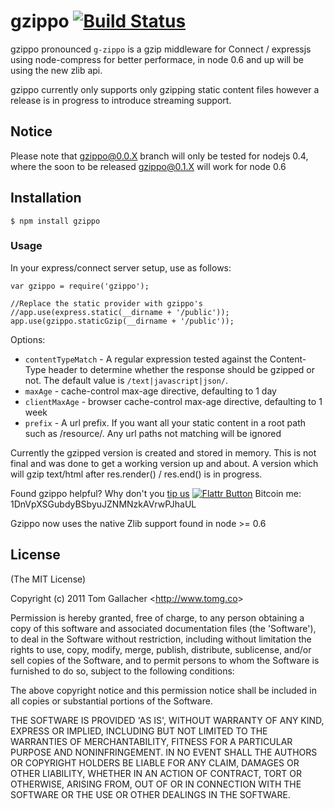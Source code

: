 # gzippo [![Build Status](https://secure.travis-ci.org/tomgallacher/gzippo.png)](https://secure.travis-ci.org/tomgallacher/gzippo)

gzippo pronounced `g-zippo` is a gzip middleware for Connect / expressjs using node-compress for better performace, in node 0.6 and up will be using the new zlib api.

gzippo currently only supports only gzipping static content files however a release is in progress to introduce streaming support.

## Notice

Please note that gzippo@0.0.X branch will only be tested for nodejs 0.4, where the soon to be released gzippo@0.1.X will work for node 0.6

## Installation

	$ npm install gzippo

### Usage

In your express/connect server setup, use as follows:

	var gzippo = require('gzippo');

	//Replace the static provider with gzippo's
	//app.use(express.static(__dirname + '/public'));
	app.use(gzippo.staticGzip(__dirname + '/public'));

Options:

- `contentTypeMatch` - A regular expression tested against the Content-Type header to determine whether the response should be gzipped or not. The default value is `/text|javascript|json/`.
- `maxAge` - cache-control max-age directive, defaulting to 1 day
- `clientMaxAge` - browser cache-control max-age directive, defaulting to 1 week
- `prefix` - A url prefix. If you want all your static content in a root path such as /resource/. Any url paths not matching will be ignored

Currently the gzipped version is created and stored in memory. This is not final and was done to get a working version
up and about. A version which will gzip text/html after res.render() / res.end() is in progress.

Found gzippo helpful? Why don't you [tip us](http://tiptheweb.org/tip/?link=https%3A%2F%2Fgithub.com%2Ftomgallacher%2Fgzippo&title=Tip%20to%20Support%20gzippo) [![Flattr Button](http://api.flattr.com/button/flattr-badge-large.png "Flattr This!")](https://flattr.com/thing/282348/gzippo-node-js-gzip-module "gzippo - node.js gzip module")
Bitcoin me: 1DnVpXSGubdyBSbyuJZNMNzkAVrwPJhaUL

Gzippo now uses the native Zlib support found in node >= 0.6

## License

(The MIT License)

Copyright (c) 2011 Tom Gallacher &lt;<http://www.tomg.co>&gt;

Permission is hereby granted, free of charge, to any person obtaining
a copy of this software and associated documentation files (the
'Software'), to deal in the Software without restriction, including
without limitation the rights to use, copy, modify, merge, publish,
distribute, sublicense, and/or sell copies of the Software, and to
permit persons to whom the Software is furnished to do so, subject to
the following conditions:

The above copyright notice and this permission notice shall be
included in all copies or substantial portions of the Software.

THE SOFTWARE IS PROVIDED 'AS IS', WITHOUT WARRANTY OF ANY KIND,
EXPRESS OR IMPLIED, INCLUDING BUT NOT LIMITED TO THE WARRANTIES OF
MERCHANTABILITY, FITNESS FOR A PARTICULAR PURPOSE AND NONINFRINGEMENT.
IN NO EVENT SHALL THE AUTHORS OR COPYRIGHT HOLDERS BE LIABLE FOR ANY
CLAIM, DAMAGES OR OTHER LIABILITY, WHETHER IN AN ACTION OF CONTRACT,
TORT OR OTHERWISE, ARISING FROM, OUT OF OR IN CONNECTION WITH THE
SOFTWARE OR THE USE OR OTHER DEALINGS IN THE SOFTWARE.
